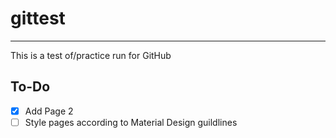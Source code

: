 # gittest
---
This is a test of/practice run for GitHub

To-Do
---
- [x] Add Page 2
- [ ] Style pages according to Material Design guildlines
